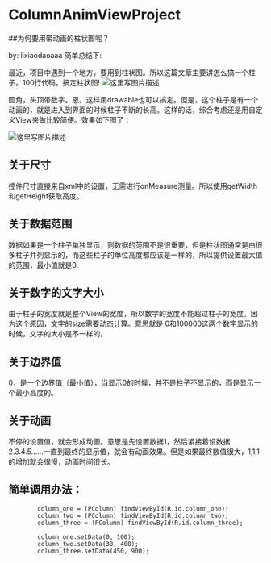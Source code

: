# ColumnAnimViewProject
##为何要用带动画的柱状图呢？

by: lixiaodaoaaa 简单总结下:

最近，项目中遇到一个地方，要用到柱状图。所以这篇文章主要讲怎么搞一个柱子。100行代码，搞定柱状图!
![这里写图片描述](http://img.blog.csdn.net/20170519010413220?watermark/2/text/aHR0cDovL2Jsb2cuY3Nkbi5uZXQvbGl4aWFvZGFvYWFh/font/5a6L5L2T/fontsize/400/fill/I0JBQkFCMA==/dissolve/70/gravity/SouthEast)

圆角，头顶带数字。恩，这样用drawable也可以搞定。但是，这个柱子是有一个动画的，就是进入到界面的时候柱子不断的长高。这样的话，综合考虑还是用自定义View来做比较简便。效果如下图了：

![这里写图片描述](http://img.blog.csdn.net/20170519011923930?watermark/2/text/aHR0cDovL2Jsb2cuY3Nkbi5uZXQvbGl4aWFvZGFvYWFh/font/5a6L5L2T/fontsize/400/fill/I0JBQkFCMA==/dissolve/70/gravity/SouthEast)

关于尺寸
-------
控件尺寸直接来自xml中的设置，无需进行onMeasure测量。所以使用getWidth和getHeight获取高度。

关于数据范围
-------
数据如果是一个柱子单独显示，则数据的范围不是很重要，但是柱状图通常是由很多柱子并列显示的，而这些柱子的单位高度都应该是一样的，所以提供设置最大值的范围，最小值就是0.

关于数字的文字大小
-------
由于柱子的宽度就是整个View的宽度，所以数字的宽度不能超过柱子的宽度。因为这个原因，文字的size需要动态计算。意思就是 0和100000这两个数字显示的时候，文字的大小是不一样的。

关于边界值
-------
0，是一个边界值（最小值），当显示0的时候，并不是柱子不显示的，而是显示一个最小高度的。

关于动画
-------

不停的设置值，就会形成动画。意思是先设置数据1，然后紧接着设数据2.3.4.5……一直到最终的显示值，就会有动画效果。但是如果最终数值很大，1,1,1的增加就会很慢，动画时间很长。

简单调用办法：
-------
```
        column_one = (PColumn) findViewById(R.id.column_one);
        column_two = (PColumn) findViewById(R.id.column_two);
        column_three = (PColumn) findViewById(R.id.column_three);

        column_one.setData(0, 100);
        column_two.setData(30, 400);
        column_three.setData(450, 900);
```
